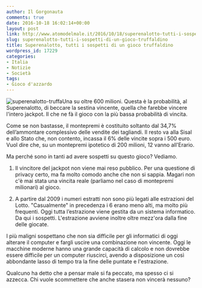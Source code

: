 ```yaml
---
author: Il Gorgonauta
comments: true
date: 2016-10-18 16:02:14+00:00
layout: post
link: http://www.atomodelmale.it/2016/10/18/superenalotto-tutti-i-sospetti-di-un-gioco-truffaldino/
slug: superenalotto-tutti-i-sospetti-di-un-gioco-truffaldino
title: Superenalotto, tutti i sospetti di un gioco truffaldino
wordpress_id: 17229
categories:
- Italia
- Notizie
- Società
tags:
- Gioco d'azzardo
---
```


![superenalotto-truffa](http://www.atomodelmale.it/wp-content/uploads/2016/10/superenalotto-truffa-300x184.jpg)Una su oltre 600 milioni. Questa è la probabilità, al Superenalotto, di beccare la sestina vincente, quella che farebbe vincere l'intero jackpot. Il che ne fà il gioco con la più bassa probabilità di vincita.

Come se non bastasse, il montepremi è costituito soltanto dal 34,7% dell’ammontare complessivo delle vendite dei tagliandi. Il resto va alla Sisal e allo Stato che, non contento, incassa il 6% delle vincite sopra i 500 euro. Vuol dire che, su un montepremi ipotetico di 200 milioni, 12 vanno all'Erario.


Ma perché sono in tanti ad avere sospetti su questo gioco? Vediamo.





  1. Il vincitore del jackpot non viene mai reso pubblico. Per una questione di privacy certo, ma fa molto comodo anche che non si sappia. Magari non c'è mai stata una vincita reale (parliamo nel caso di montepremi milionari) al gioco.



  2. A partire dal 2009 i numeri estratti non sono più legati alle estrazioni del Lotto. "Casualmente" in precedenza i 6 erano meno alti, ma molto più frequenti. Oggi tutta l’estrazione viene gestita da un sistema informatico. Da qui i sospetti. L'estrazione avviene inoltre oltre mezz'ora dalla fine delle giocate.






I più maligni sospettano che non sia difficile per gli informatici di oggi alterare il computer e fargli uscire una combinazione non vincente. Oggi le macchine moderne hanno una grande capacità di calcolo e non dovrebbe essere difficile per un computer riuscirci, avendo a disposizione un così abbondante lasso di tempo tra la fine delle puntate e l'estrazione.

Qualcuno ha detto che a pensar male si fa peccato, ma spesso ci si azzecca. Chi vuole scommettere che anche stasera non vincerà nessuno?

